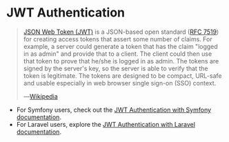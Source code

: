 # JWT Authentication

> [JSON Web Token (JWT)](https://jwt.io/) is a JSON-based open standard ([RFC 7519](https://tools.ietf.org/html/rfc7519)) for creating access tokens that assert
> some number of claims. For example, a server could generate a token that has the claim "logged in as admin" and
> provide that to a client. The client could then use that token to prove that he/she is logged in as admin.
> The tokens are signed by the server's key, so the server is able to verify that the token is legitimate. The tokens
> are designed to be compact, URL-safe and usable especially in web browser single sign-on (SSO) context.
>
> ―[Wikipedia](https://en.wikipedia.org/wiki/JSON_Web_Token)

- For Symfony users, check out the [JWT Authentication with Symfony documentation](/symfony/jwt.md).
- For Laravel users, explore the [JWT Authentication with Laravel documentation](/laravel/jwt.md).  
